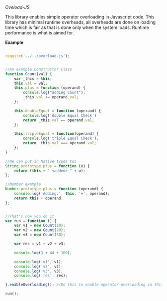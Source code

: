 *Oveload-JS*

This library enables simple operator overloading in Javascript code. This library has minimal runtime overheads, all overheads are done on loading time which is fair as that is done only when the system loads. Runtime performance is what is aimed for.

**Example**
```javascript

require('../../overload-js');


//An example Constructor Class
function Count(val) {
    var _this = this;
    this.val = val;
    this.plus = function (operand) {
        console.log("adding Count");
        _this.val += operand.val;
    };

    this.doubleEqual = function (operand) {
        console.log('double Equal Check')
        return _this.val == operand.val;
    };

    this.tripleEqual = function(operand) {
        console.log('triple Equal Check');
        return _this.val === operand.val;
    };
}

//We can put in Native types too
String.prototype.plus = function (o) {
    return (this + " <added> " + o);
};

//Number example
Number.prototype.plus = function (operand) {
    console.log('Adding:', this, '+', operand);
    return this + operand;
};


//That's how you do it
var run = function () {
    var v1 = new Count(10);
    var v2 = new Count(20);
    var v3 = new Count(30);

    var res = v1 + v2 + v3;

    console.log(3 + 44 + 100);

    console.log('v1', v1);
    console.log('v2', v2);
    console.log('v3', v3);
    console.log('res', res);

}.enableOverloading(); //Do this to enable operator overloading in this function. We don't recommend global enablement as that would be confusing.

run();


```